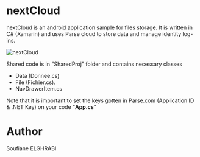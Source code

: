 # nextCloud 
nextCloud is an android application sample for files storage. It is written in C# (Xamarin) and uses Parse cloud to store data and manage identity log-ins.

![nextCloud]({{site.baseurl}}/https://github.com/elghrabi/nextCloud/blob/master/xamarin_nextcloud.jpg)


Shared code is in "SharedProj" folder and contains necessary classes
*   Data (Donnee.cs)
*   File (Fichier.cs).
*   NavDrawerItem.cs

Note that it is important to set the keys gotten in Parse.com (Application ID & .NET Key) on your code "**App.cs**"

# Author
Soufiane ELGHRABI
